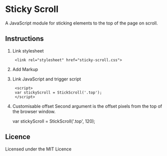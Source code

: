 # Sticky Scroll

A JavaScript module for sticking elements to the top of the page on scroll.

## Instructions

1. Link stylesheet

	<!-- Put these into the <head> -->
		<link rel="stylesheet" href="sticky-scroll.css">

2. Add Markup

	<div class="top">
		<!-- Sticky content -->
	</div>

3. Link JavaScript and trigger script 

	<!-- Put this right before the </body> closing tag -->
		<script>
	  	var stickyScroll = StickScroll('.top');
		</script>

4. Customisable offset
Second argument is the offset pixels from the top of the browser window.

	var stickyScroll = StickScroll('.top', 120);

## Licence

Licensed under the MIT Licence 